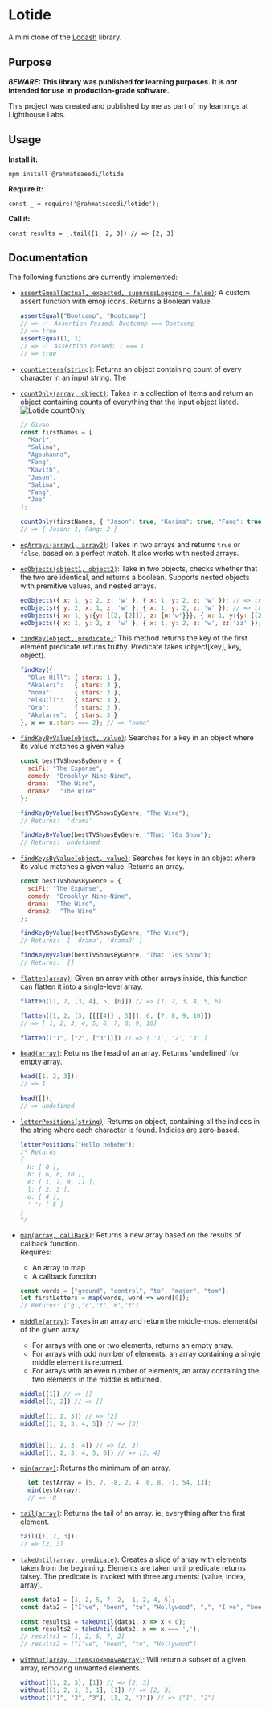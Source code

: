 # Lotide

A mini clone of the [Lodash](https://lodash.com) library. 

## Purpose

**_BEWARE:_ This library was published for learning purposes. It is _not_ intended for use in production-grade software.**

This project was created and published by me as part of my learnings at Lighthouse Labs. 

## Usage

**Install it:**

`npm install @rahmatsaeedi/lotide`

**Require it:**

`const _ = require('@rahmatsaeedi/lotide');`

**Call it:**

`const results = _.tail([1, 2, 3]) // => [2, 3]`

## Documentation

The following functions are currently implemented:

* [`assertEqual(actual, expected, suppressLogging = false)`](assertEqual.js): A custom assert function with emoji icons. Returns a Boolean value.
  ```js
  assertEqual("Bootcamp", "Bootcamp")
  // => ✅  Assertion Passed: Bootcamp === Bootcamp
  // => true
  assertEqual(1, 1)
  // => ✅  Assertion Passed: 1 === 1
  // => true
  ```
* [`countLetters(string)`](countLetters.js): Returns an object containing count of every character in an input string. The 

* [`countOnly(array, object)`](countOnly.js): Takes in a collection of items and return an object containing counts of everything that the input object listed.
  ![Lotide countOnly](images/countOnly.png)
  ```js
  // Given
  const firstNames = [
    "Karl",
    "Salima",
    "Agouhanna",
    "Fang",
    "Kavith",
    "Jason",
    "Salima",
    "Fang",
    "Joe"
  ];

  countOnly(firstNames, { "Jason": true, "Karima": true, "Fang": true });
  // => { Jason: 1, Fang: 2 }
  ```
* [`eqArrays(array1, array2)`](eqArrays.js): Takes in two arrays and returns `true` or `false`, based on a perfect match. It also works with nested arrays.
 
* [`eqObjects(object1, object2)`](eqObjects.js): Take in two objects, checks whether that the two are identical, and returns a boolean.
Supports nested objects with premitive values, and nested arrays.
  ```js
  eqObjects({ x: 1, y: 2, z: 'w' }, { x: 1, y: 2, z: 'w' }); // => true
  eqObjects({ y: 2, x: 1, z: 'w' }, { x: 1, y: 2, z: 'w' }); // => true
  eqObjects({ x: 1, y:{y: [[2, [2]]], z: {m:'w'}}}, { x: 1, y:{y: [[2, [2]]], z: {m:'w'}} }); // => true
  eqObjects({ x: 1, y: 2, z: 'w' }, { x: 1, y: 2, z: 'w', zz:'zz' }); // => false
  ```

* [`findKey(object, predicate)`](findKey.js): This method returns the key of the first element predicate returns truthy. Predicate takes (object[key], key, object).

  ```js
  findKey({
    "Blue Hill": { stars: 1 },
    "Akaleri":   { stars: 3 },
    "noma":      { stars: 2 },
    "elBulli":   { stars: 3 },
    "Ora":       { stars: 2 },
    "Akelarre":  { stars: 3 }
  }, x => x.stars === 2); // => "noma"
  ```
* [`findKeyByValue(object, value)`](findKeyByValue.js): Searches for a key in an object where its value matches a given value.
  ```js
  const bestTVShowsByGenre = {
    sciFi: "The Expanse",
    comedy: "Brooklyn Nine-Nine",
    drama:  "The Wire",
    drama2:  "The Wire"
  };

  findKeyByValue(bestTVShowsByGenre, "The Wire");
  // Returns:  'drama'

  findKeyByValue(bestTVShowsByGenre, "That '70s Show");
  // Returns:  undefined
  ```

* [`findKeysByValue(object, value)`](findKeysByValue.js): Searches for keys in an object where its value matches a given value. Returns an array.
  ```js
  const bestTVShowsByGenre = {
    sciFi: "The Expanse",
    comedy: "Brooklyn Nine-Nine",
    drama:  "The Wire",
    drama2:  "The Wire"
  };

  findKeyByValue(bestTVShowsByGenre, "The Wire");
  // Returns:  [ 'drama', 'drama2' ]

  findKeyByValue(bestTVShowsByGenre, "That '70s Show");
  // Returns:  []
  ```
* [`flatten(array)`](flatten.js): Given an array with other arrays inside, this function can flatten it into a single-level array.
  ```js
  flatten([1, 2, [3, 4], 5, [6]]) // => [1, 2, 3, 4, 5, 6]

  flatten([1, 2, [3, [[[[4]] , 5]]], 6, [7, 8, 9, 10]])
  // => [ 1, 2, 3, 4, 5, 6, 7, 8, 9, 10]

  flatten(["1", ["2", ["3"]]]) // => [ '1', '2', '3' ]
  ```
* [`head(array)`](head.js): Returns the head of an array. Returns 'undefined' for empty array.
  ```js
  head([1, 2, 3]);
  // => 1

  head([]);
  // => undefined
  ```
* [`letterPositions(string)`](`letterPositions.js`): Returns an object, containing all the indices in the string where each character is found. Indicies are zero-based.
  ```js
  letterPositions("Hello hehehe");
  /* Returns
  {
    H: [ 0 ],
    h: [ 6, 8, 10 ],
    e: [ 1, 7, 9, 11 ],
    l: [ 2, 3 ],
    o: [ 4 ],
    ' ': [ 5 ]
  }
  */
  ```
* [`map(array, callBack)`](map.js): Returns a new array based on the results of callback function. <br/>
Requires:
  * An array to map
  * A callback function
  ```js
  const words = ["ground", "control", "to", "major", "tom"];
  let firstLetters = map(words, word => word[0]);
  // Returns: ['g','c','t','m','t']
  ```
* [`middle(array)`](middle.js): Takes in an array and return the middle-most element(s) of the given array.
  * For arrays with one or two elements, returns an empty array.
  * For arrays with odd number of elements, an array containing a single middle element is returned.
  * For arrays with an even number of elements, an array containing the two elements in the middle is returned.
  ```js
  middle([1]) // => []
  middle([1, 2]) // => []

  middle([1, 2, 3]) // => [2]
  middle([1, 2, 3, 4, 5]) // => [3]


  middle([1, 2, 3, 4]) // => [2, 3]
  middle([1, 2, 3, 4, 5, 6]) // => [3, 4]
  ```

* [`min(array)`](min.js): Returns the minimum of an array.
  ```js
    let testArray = [5, 7, -8, 2, 4, 0, 8, -1, 54, 13];
    min(testArray);
    // => -8
  ```
* [`tail(array)`](tail.js): Returns the tail of an array. ie, everything after the first element.
  ```js
  tail([1, 2, 3]);
  // => [2, 3]
  ```

* [`takeUntil(array, predicate)`](takeUntil.js): Creates a slice of array with elements taken from the beginning. Elements are taken until predicate returns falsey. The predicate is invoked with three arguments: (value, index, array).
  ```js
  const data1 = [1, 2, 5, 7, 2, -1, 2, 4, 5];
  const data2 = ["I've", "been", "to", "Hollywood", ",", "I've", "been", "to", "Redwood"];

  const results1 = takeUntil(data1, x => x < 0);
  const results2 = takeUntil(data2, x => x === ',');
  // results1 = [1, 2, 5, 7, 2]
  // results2 = ["I've", "been", "to", "Hollywood"]
  ```
* [`without(array, itemsToRemoveArray)`](without.js): Will return a subset of a given array, removing unwanted elements. 
  ```js
  without([1, 2, 3], [1]) // => [2, 3]
  without([1, 2, 1, 3, 1], [1]) // => [2, 3]
  without(["1", "2", "3"], [1, 2, "3"]) // => ["1", "2"]
  ```


